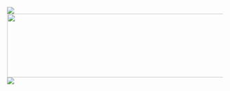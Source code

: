 <img src="https://capsule-render.vercel.app/api?type=waving&color=BDBDC8&height=150&section=header" />
<!--
**dkyuuum/dkyuuum** is a ✨ _special_ ✨ repository because its `README.md` (this file) appears on your GitHub profile.

Here are some ideas to get you started:

- 🔭 I’m currently working on ...
- 🌱 I’m currently learning ...
- 👯 I’m looking to collaborate on ...
- 🤔 I’m looking for help with ...
- 💬 Ask me about ...
- 📫 How to reach me: ...
- 😄 Pronouns: ...
- ⚡ Fun fact: ...
-->

<!-- ![Anurag's GitHub stats](https://github-readme-stats.vercel.app/api?username=dkyuuum&show_icons=true) -->  
<!-- [![Top Langs](https://github-readme-stats.vercel.app/api/top-langs/?username=dkyuuum)](https://github.com/anuraghazra/github-readme-stats)  -->
<!-- [![Hits](https://hits.seeyoufarm.com/api/count/incr/badge.svg?url=https%3A%2F%2Fgithub.com%2Fdkyuuum%2F&count_bg=%233D7DBA&title_bg=%23555555&icon=&icon_color=%23E7E7E7&title=hits&edge_flat=false)](https://hits.seeyoufarm.com) -->
<!-- [![Top Langs](https://github-readme-stats.vercel.app/api/top-langs/?username=dkyuuum&layout=compact)](https://github.com/dkyuuum/github-readme-stats) -->
<a href="https://github.com/devxb/gitanimals">
  <img src="https://render.gitanimals.org/lines/{dkyuuum}?pet-id=1" width="1000" height="150"/>
</a>

<img src="https://capsule-render.vercel.app/api?type=waving&color=BDBDC8&height=150&section=footer" />